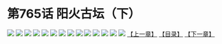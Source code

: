 # 第765话 阳火古坛（下）
![](https://mhpic.xiaomingtaiji.net/comic/D/斗破苍穹/第765话F2_262431/1.jpg-zymk.middle.webp)
![](https://mhpic.xiaomingtaiji.net/comic/D/斗破苍穹/第765话F2_262431/2.jpg-zymk.middle.webp)
![](https://mhpic.xiaomingtaiji.net/comic/D/斗破苍穹/第765话F2_262431/3.jpg-zymk.middle.webp)
![](https://mhpic.xiaomingtaiji.net/comic/D/斗破苍穹/第765话F2_262431/4.jpg-zymk.middle.webp)
![](https://mhpic.xiaomingtaiji.net/comic/D/斗破苍穹/第765话F2_262431/5.jpg-zymk.middle.webp)
![](https://mhpic.xiaomingtaiji.net/comic/D/斗破苍穹/第765话F2_262431/6.jpg-zymk.middle.webp)
![](https://mhpic.xiaomingtaiji.net/comic/D/斗破苍穹/第765话F2_262431/7.jpg-zymk.middle.webp)
![](https://mhpic.xiaomingtaiji.net/comic/D/斗破苍穹/第765话F2_262431/8.jpg-zymk.middle.webp)
![](https://mhpic.xiaomingtaiji.net/comic/D/斗破苍穹/第765话F2_262431/9.jpg-zymk.middle.webp)
![](https://mhpic.xiaomingtaiji.net/comic/D/斗破苍穹/第765话F2_262431/10.jpg-zymk.middle.webp)
![](https://mhpic.xiaomingtaiji.net/comic/D/斗破苍穹/第765话F2_262431/11.jpg-zymk.middle.webp)
![](https://mhpic.xiaomingtaiji.net/comic/D/斗破苍穹/第765话F2_262431/12.jpg-zymk.middle.webp)
![](https://mhpic.xiaomingtaiji.net/comic/D/斗破苍穹/第765话F2_262431/13.jpg-zymk.middle.webp)
![](https://mhpic.xiaomingtaiji.net/comic/D/斗破苍穹/第765话F2_262431/14.jpg-zymk.middle.webp)
[【上一章】](./768.md)
[【目录】](./READMD.md)
[【下一章】](./770.md)
